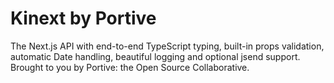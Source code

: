 # Kinext by Portive

The Next.js API with end-to-end TypeScript typing, built-in props validation, automatic Date handling, beautiful logging and optional jsend support. Brought to you by Portive: the Open Source Collaborative.

